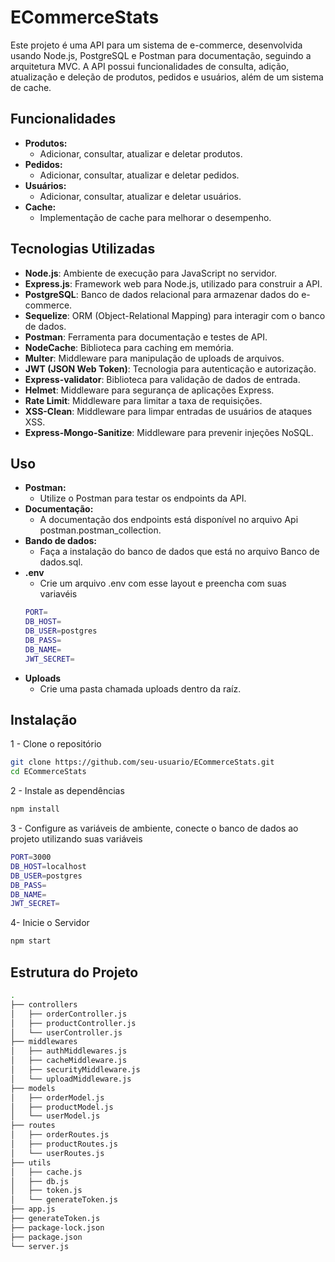 # ECommerceStats

Este projeto é uma API para um sistema de e-commerce, desenvolvida usando Node.js, PostgreSQL e Postman para documentação, seguindo a arquitetura MVC. A API possui funcionalidades de consulta, adição, atualização e deleção de produtos, pedidos e usuários, além de um sistema de cache.

## Funcionalidades

- **Produtos:**
  - Adicionar, consultar, atualizar e deletar produtos.
- **Pedidos:**
  - Adicionar, consultar, atualizar e deletar pedidos.
- **Usuários:**
  - Adicionar, consultar, atualizar e deletar usuários.
- **Cache:**
  - Implementação de cache para melhorar o desempenho.

## Tecnologias Utilizadas
- **Node.js**: Ambiente de execução para JavaScript no servidor.
- **Express.js**: Framework web para Node.js, utilizado para construir a API.
- **PostgreSQL**: Banco de dados relacional para armazenar dados do e-commerce.
- **Sequelize**: ORM (Object-Relational Mapping) para interagir com o banco de dados.
- **Postman**: Ferramenta para documentação e testes de API.
- **NodeCache**: Biblioteca para caching em memória.
- **Multer**: Middleware para manipulação de uploads de arquivos.
- **JWT (JSON Web Token)**: Tecnologia para autenticação e autorização.
- **Express-validator**: Biblioteca para validação de dados de entrada.
- **Helmet**: Middleware para segurança de aplicações Express.
- **Rate Limit**: Middleware para limitar a taxa de requisições.
- **XSS-Clean**: Middleware para limpar entradas de usuários de ataques XSS.
- **Express-Mongo-Sanitize**: Middleware para prevenir injeções NoSQL.

## Uso
- **Postman:**
  - Utilize o Postman para testar os endpoints da API.
- **Documentação:**
  - A documentação dos endpoints está disponível no arquivo Api postman.postman_collection.
- **Bando de dados:**
  - Faça a instalação do banco de dados que está no arquivo Banco de dados.sql.
- **.env**
  - Crie um arquivo .env com esse layout e preencha com suas variavéis 
  ```bash
  PORT=
  DB_HOST=
  DB_USER=postgres
  DB_PASS=
  DB_NAME=
  JWT_SECRET=
  ```
- **Uploads**
  - Crie uma pasta chamada uploads dentro da raíz.

## Instalação

1 - Clone o repositório

```bash
git clone https://github.com/seu-usuario/ECommerceStats.git
cd ECommerceStats
```
2 - Instale as dependências

```bash
npm install
```

3 - Configure as variáveis de ambiente, conecte o banco de dados ao projeto utilizando suas variáveis

```bash
PORT=3000
DB_HOST=localhost
DB_USER=postgres
DB_PASS=
DB_NAME=
JWT_SECRET=
```

4- Inicie o Servidor

```bash
npm start
```

## Estrutura do Projeto

```bash
.
├── controllers
│   ├── orderController.js
│   ├── productController.js
│   └── userController.js
├── middlewares
│   ├── authMiddlewares.js
│   ├── cacheMiddleware.js
│   ├── securityMiddleware.js
│   └── uploadMiddleware.js
├── models
│   ├── orderModel.js
│   ├── productModel.js
│   └── userModel.js
├── routes
│   ├── orderRoutes.js
│   ├── productRoutes.js
│   └── userRoutes.js
├── utils
│   ├── cache.js
│   ├── db.js
│   ├── token.js
│   └── generateToken.js
├── app.js
├── generateToken.js
├── package-lock.json
├── package.json
└── server.js
```
